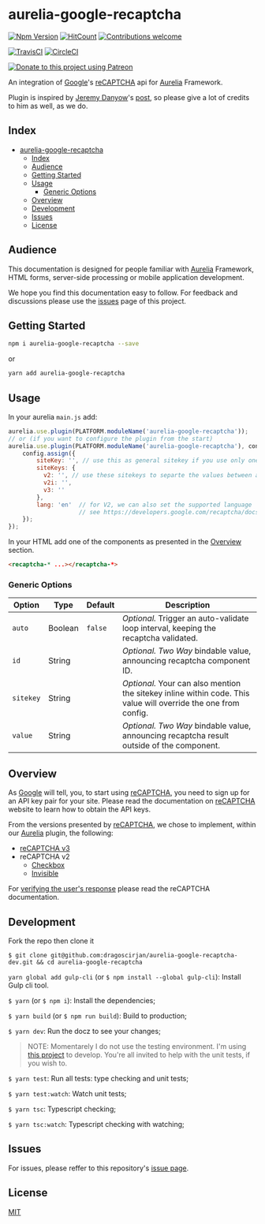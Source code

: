 # aurelia-google-recaptcha

[![Npm Version](https://img.shields.io/npm/v/aurelia-google-recaptcha.svg)](https://www.npmjs.com/package/aurelia-google-recaptcha)
[![HitCount](http://hits.dwyl.io/dragoscirjan/aurelia-google-recaptcha.svg)](http://hits.dwyl.io/dragoscirjan/aurelia-google-recaptcha)
[![Contributions welcome](https://img.shields.io/badge/contributions-welcome-brightgreen.svg?style=flat)](https://github.com/dragoscirjan/aurelia-google-recaptcha/issues)

[![TravisCI](https://travis-ci.org/dragoscirjan/aurelia-google-recaptcha.svg?branch=master)](https://travis-ci.org/dragoscirjan/aurelia-google-recaptcha)
[![CircleCI](https://circleci.com/gh/dragoscirjan/aurelia-google-recaptcha.svg?style=shield)](https://circleci.com/gh/dragoscirjan/aurelia-google-recaptcha)

[![Donate to this project using Patreon](https://img.shields.io/badge/patreon-donate-yellow.svg)](https://patreon.com/dragoscirjan)
<!-- [![Donate to this project using Flattr](https://img.shields.io/badge/flattr-donate-yellow.svg)](https://flattr.com/profile/balupton)
[![Donate to this project using Liberapay](https://img.shields.io/badge/liberapay-donate-yellow.svg)](https://liberapay.com/dragoscirjan)
[![Donate to this project using Thanks App](https://img.shields.io/badge/thanksapp-donate-yellow.svg)](https://givethanks.app/donate/npm/badges)
[![Donate to this project using Boost Lab](https://img.shields.io/badge/boostlab-donate-yellow.svg)](https://boost-lab.app/dragoscirjan/badges)
[![Donate to this project using Buy Me A Coffee](https://img.shields.io/badge/buy%20me%20a%20coffee-donate-yellow.svg)](https://buymeacoffee.com/balupton)
[![Donate to this project using Open Collective](https://img.shields.io/badge/open%20collective-donate-yellow.svg)](https://opencollective.com/dragoscirjan)
[![Donate to this project using Cryptocurrency](https://img.shields.io/badge/crypto-donate-yellow.svg)](https://dragoscirjan.me/crypto)
[![Donate to this project using Paypal](https://img.shields.io/badge/paypal-donate-yellow.svg)](https://dragoscirjan.me/paypal)
[![Buy an item on our wishlist for us](https://img.shields.io/badge/wishlist-donate-yellow.svg)](https://dragoscirjan.me/wishlist) -->


An integration of [Google](https://google.com)'s [reCAPTCHA](https://developers.google.com/recaptcha/intro) api for [Aurelia](https://aurelia.io) Framework.

Plugin is inspired by [Jeremy Danyow](http://stackoverflow.com/users/725866/jeremy-danyow)'s [post](http://stackoverflow.com/questions/35441787/use-googles-recaptcha-in-an-aurelia-application), so please give a lot of credits to him as well, as we do.

## Index

<!-- TOC -->

- [aurelia-google-recaptcha](#aurelia-google-recaptcha)
    - [Index](#index)
    - [Audience](#audience)
    - [Getting Started](#getting-started)
    - [Usage](#usage)
        - [Generic Options](#generic-options)
    - [Overview](#overview)
    - [Development](#development)
    - [Issues](#issues)
    - [License](#license)

<!-- /TOC -->


## Audience

This documentation is designed for people familiar with [Aurelia](https://aurelia.io) Framework, HTML forms, server-side processing or mobile application development.

We hope you find this documentation easy to follow. For feedback and discussions please use the [issues](https://github.com/dragoscirjan/aurelia-google-recaptcha/issues) page of this project.

## Getting Started

```sh
npm i aurelia-google-recaptcha --save
```

or

```sh
yarn add aurelia-google-recaptcha
```

## Usage

In your aurelia `main.js` add:

```jsx
aurelia.use.plugin(PLATFORM.moduleName('aurelia-google-recaptcha'));
// or (if you want to configure the plugin from the start)
aurelia.use.plugin(PLATFORM.moduleName('aurelia-google-recaptcha'), config => {
    config.assign({
        siteKey: '', // use this as general sitekey if you use only one type of recaptcha
        siteKeys: {
          v2: '', // use these sitekeys to separte the values between all 3 types of recaptcha
          v2i: '',
          v3: ''
        },
        lang: 'en'  // for V2, we can also set the supported language
                    // see https://developers.google.com/recaptcha/docs/language
    });
});
```

In your HTML add one of the components as presented in the [Overview](#overview) section.

```html
<recaptcha-* ...></recaptcha-*>
```

### Generic Options

| Option | Type | Default | Description |
|---|---|---|---|
| `auto` | Boolean | `false` | _Optional._ Trigger an auto-validate loop interval, keeping the recaptcha validated. |
| `id` | String |   | _Optional._ _Two Way_ bindable value, announcing recaptcha component ID. |
| `sitekey` | String  |   | _Optional._ Your can also mention the sitekey inline within code. This value will override the one from config. |
| `value` | String |   | _Optional._ _Two Way_ bindable value, announcing recaptcha result outside of the component. |

## Overview

As [Google](https://google.com) will tell, you, to start using [reCAPTCHA](https://developers.google.com/recaptcha/intro), you need to sign up for an API key pair for your site. Please read the documentation on [reCAPTCHA](https://developers.google.com/recaptcha/intro) website to learn how to obtain the API keys.

From the versions presented by [reCAPTCHA](https://developers.google.com/recaptcha/intro), we chose to implement, within our [Aurelia](https://aurelia.io) plugin, the following:

* [reCAPTCHA v3](https://github.com/dragoscirjan/aurelia-google-recaptcha/blob/master/doc/recaptcha-v3.md)
* reCAPTCHA v2
  * [Checkbox](https://github.com/dragoscirjan/aurelia-google-recaptcha/blob/master/doc/recaptcha-v2.md)
  * [Invisible](https://github.com/dragoscirjan/aurelia-google-recaptcha/blob/master/doc/recaptcha-invisible.md)

For [verifying the user's response](https://developers.google.com/recaptcha/docs/verify) please read the reCAPTCHA documentation.

## Development

Fork the repo then clone it

`$ git clone git@github.com:dragoscirjan/aurelia-google-recaptcha-dev.git && cd aurelia-google-recaptcha`

`yarn global add gulp-cli` (or `$ npm install --global gulp-cli`): Install Gulp cli tool.

`$ yarn` (or `$ npm i`): Install the dependencies;

`$ yarn build` (or `$ npm run build`): Build to production;

`$ yarn dev`: Run the docz to see your changes;

> NOTE: Momentarely I do not use the testing environment. I'm using [this project](https://github.com/dragoscirjan/aurelia-plugins-dev) to develop. You're all invited to help with the unit tests, if you wish to.

`$ yarn test`: Run all tests: type checking and unit tests;

`$ yarn test:watch`: Watch unit tests;

`$ yarn tsc`: Typescript checking;

`$ yarn tsc:watch`: Typescript checking with watching;

## Issues

For issues, please reffer to this repository's [issue page](https://github.com/dragoscirjan/aurelia-google-recaptcha/issues).

## License

[MIT](https://github.com/dragoscirjan/aurelia-content-loader/blob/master/LICENSE)
